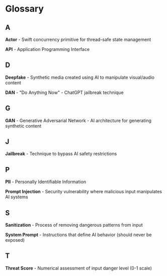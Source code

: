 # Glossary

## A

**Actor** - Swift concurrency primitive for thread-safe state management

**API** - Application Programming Interface

## D

**Deepfake** - Synthetic media created using AI to manipulate visual/audio content

**DAN** - "Do Anything Now" - ChatGPT jailbreak technique

## G

**GAN** - Generative Adversarial Network - AI architecture for generating synthetic content

## J

**Jailbreak** - Technique to bypass AI safety restrictions

## P

**PII** - Personally Identifiable Information

**Prompt Injection** - Security vulnerability where malicious input manipulates AI systems

## S

**Sanitization** - Process of removing dangerous patterns from input

**System Prompt** - Instructions that define AI behavior (should never be exposed)

## T

**Threat Score** - Numerical assessment of input danger level (0-1 scale)
